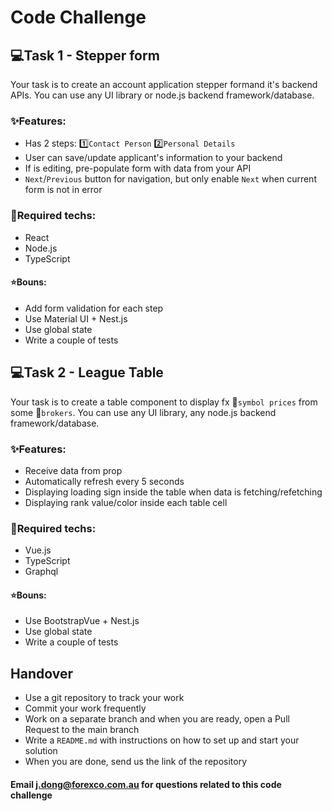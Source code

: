 # Code Challenge

## 💻Task 1 -  Stepper form 
Your task is to create an account application stepper formand it's backend APIs. 
You can use any UI library or node.js backend framework/database. 

###  ✨Features: 
- Has 2 steps: 1️⃣`Contact Person` 2️⃣`Personal Details`
- User can save/update applicant's information to your backend
- If is editing, pre-populate form with data from your API
- `Next`/`Previous` button for navigation, but only enable `Next` when current form is not in error

### 🎯Required techs: 
- React
- Node.js
-  TypeScript

#### ⭐Bouns:
- Add form validation for each step
- Use Material UI + Nest.js
- Use global state
- Write a couple of tests

## 💻Task 2 - League Table
Your task is to create a table component to display fx 💱`symbol prices` from some 🏦`brokers`.
You can use any UI library, any node.js backend framework/database.

###  ✨Features: 
- Receive data from prop
- Automatically refresh every 5 seconds
- Displaying loading sign inside the table when data is fetching/refetching
- Displaying rank value/color inside each table cell

### 🎯Required techs: 
- Vue.js
- TypeScript
- Graphql

#### ⭐Bouns:
- Use BootstrapVue + Nest.js
- Use global state
- Write a couple of tests

## Handover

- Use a git repository to track your work
- Commit your work frequently
- Work on a separate branch and when you are ready, open a Pull Request to the main branch
- Write a `README.md` with instructions on how to set up and start your solution
- When you are done, send us the link of the repository

#### Email j.dong@forexco.com.au for questions related to this code challenge
